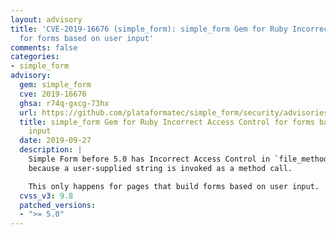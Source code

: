 ```yaml
---
layout: advisory
title: 'CVE-2019-16676 (simple_form): simple_form Gem for Ruby Incorrect Access Control
  for forms based on user input'
comments: false
categories:
- simple_form
advisory:
  gem: simple_form
  cve: 2019-16676
  ghsa: r74q-gxcg-73hx
  url: https://github.com/plataformatec/simple_form/security/advisories/GHSA-r74q-gxcg-73hx
  title: simple_form Gem for Ruby Incorrect Access Control for forms based on user
    input
  date: 2019-09-27
  description: |
    Simple Form before 5.0 has Incorrect Access Control in `file_method?` in `lib/simple_form/form_builder.rb`,
    because a user-supplied string is invoked as a method call.

    This only happens for pages that build forms based on user input.
  cvss_v3: 9.8
  patched_versions:
  - ">= 5.0"
---
```

